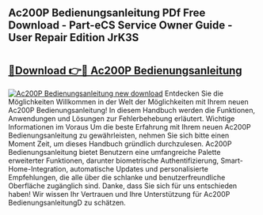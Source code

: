 ## Ac200P Bedienungsanleitung PDf Free Download - Part-eCS Service Owner Guide - User Repair Edition JrK3S

# <h2><a href="http://df0zrkb.blite.top/?on=Ac200P+Bedienungsanleitung">🔗Download 👉🔴 Ac200P Bedienungsanleitung</a></h2>

[![Ac200P Bedienungsanleitung new download](https://i.imgur.com/lujVjoI.png)](http://df0zrkb.blite.top/?on=Ac200P+Bedienungsanleitung)
Entdecken Sie die Möglichkeiten Willkommen in der Welt der Möglichkeiten mit Ihrem neuen Ac200P Bedienungsanleitung! In diesem Handbuch werden die Funktionen, Anwendungen und Lösungen zur Fehlerbehebung erläutert. Wichtige Informationen im Voraus Um die beste Erfahrung mit Ihrem neuen Ac200P Bedienungsanleitung zu gewährleisten, nehmen Sie sich bitte einen Moment Zeit, um dieses Handbuch gründlich durchzulesen. Ac200P Bedienungsanleitung bietet Benutzern eine umfangreiche Palette erweiterter Funktionen, darunter biometrische Authentifizierung, Smart-Home-Integration, automatische Updates und personalisierte Empfehlungen, die alle über die schlanke und benutzerfreundliche Oberfläche zugänglich sind. Danke, dass Sie sich für uns entschieden haben! Wir wissen Ihr Vertrauen und Ihre Unterstützung für Ac200P BedienungsanleitungD zu schätzen.

